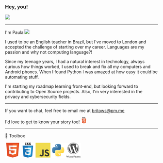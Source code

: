 ### Hey, you!

<img src="https://media.giphy.com/media/EU1obAC38GuWI/giphy.gif" width="300px">

---

I'm Paula <img src="https://user-images.githubusercontent.com/30466903/116768585-18b69f00-aa27-11eb-9557-8a88f0c0a5fd.png" width="20px">

I used to be an English teacher in Brazil, but I've moved to London and accepted the challenge of starting over my career.
Languages are my passion and why not computing language?!

Since my teenage years, I had a natural interest in technology, always curious how things worked, I used to break and fix all my computers and Android phones.
When I found Python I was amazed at how easy it could be automating stuff.

I'm starting my roadmap learning front-end, but looking forward to contributing to Open Source projects.
Also, I'm very interested in the privacy and cybersecurity fields.

---

If you want to chat, feel free to email me at britows@pm.me

I'd love to get to know your story too! <img src="https://github.com/devicons/devicon/blob/master/icons/html5/html5-original-wordmark.svg" width="20px">

---

🧰 Toolbox

<img src="https://github.com/devicons/devicon/blob/master/icons/html5/html5-original.svg" alt="html5-logo" width="50px" height="50px"/><img src="https://github.com/devicons/devicon/blob/master/icons/css3/css3-original-wordmark.svg" alt="css-logo" width="50px" height="50px" /><img src="https://github.com/devicons/devicon/blob/master/icons/javascript/javascript-original.svg" alt="javascript-logo" width="50px" height="50px" /><img src="https://github.com/devicons/devicon/blob/master/icons/python/python-original.svg" alt="python-logo" width="50px" height="50px" /><img src="https://github.com/devicons/devicon/blob/master/icons/wordpress/wordpress-plain-wordmark.svg" alt="wordpress-logo" width="50px" height="50px" />
